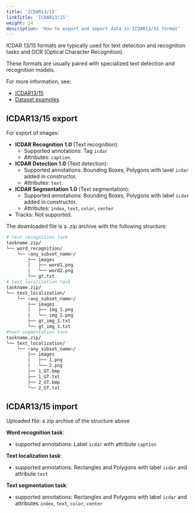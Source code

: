 ```yaml
---
title: 'ICDAR13/15'
linkTitle: 'ICDAR13/15'
weight: 14
description: 'How to export and import data in ICDAR13/15 format'
---
```


ICDAR 13/15 formats are typically used for text detection and recognition tasks
and OCR (Optical Character Recognition).

These formats are usually paired with specialized text detection and recognition models.

For more information, see:

- [ICDAR13/15](https://rrc.cvc.uab.es/?ch=2)
- [Dataset examples](https://github.com/cvat-ai/datumaro/tree/v0.3/tests/assets/icdar_dataset)

## ICDAR13/15 export

For export of images:

- **ICDAR Recognition 1.0** (Text recognition):
  - Supported annotations: Tag `icdar`
  - Attributes: `caption`.
- **ICDAR Detection 1.0** (Text detection):
  - Supported annotations: Bounding Boxes, Polygons with lavel `icdar`
    added in constructor.
  - Attributes: `text`.
- **ICDAR Segmentation 1.0** (Text segmentation):
  - Supported annotations: Bounding Boxes, Polygons with label `icdar`
    added in constructor.
  - Attributes: `index`, `text`, `color`, `center`
- Tracks: Not supported.

The downloaded file is a .zip archive with the following structure:

```bash
# text recognition task
taskname.zip/
└── word_recognition/
    └── <any_subset_name>/
        ├── images
        |   ├── word1.png
        |   └── word2.png
        └── gt.txt
# text localization task
taskname.zip/
└── text_localization/
    └── <any_subset_name>/
        ├── images
        |   ├── img_1.png
        |   └── img_2.png
        ├── gt_img_1.txt
        └── gt_img_1.txt
#text segmentation task
taskname.zip/
└── text_localization/
    └── <any_subset_name>/
        ├── images
        |   ├── 1.png
        |   └── 2.png
        ├── 1_GT.bmp
        ├── 1_GT.txt
        ├── 2_GT.bmp
        └── 2_GT.txt
```

## ICDAR13/15 import

Uploaded file: a zip archive of the structure above

**Word recognition task**:

- supported annotations: Label `icdar` with attribute `caption`

**Text localization task**:

- supported annotations: Rectangles and Polygons with label `icdar`
  and attribute `text`

**Text segmentation task**:

- supported annotations: Rectangles and Polygons with label `icdar`
  and attributes `index`, `text`, `color`, `center`